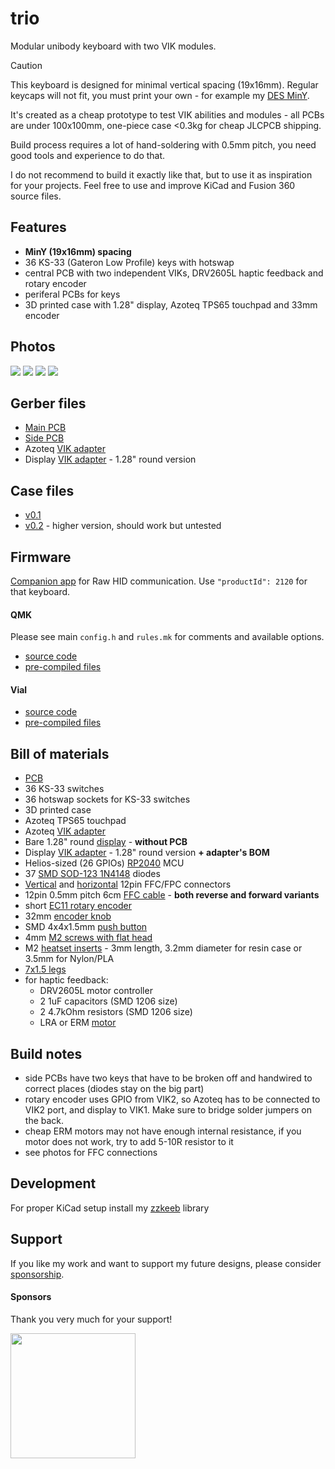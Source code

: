 # trio

Modular unibody keyboard with two VIK modules.

> [!CAUTION]
> This keyboard is designed for minimal vertical spacing (19x16mm). Regular keycaps will not fit, you must print your own - for example my [DES MinY](https://github.com/zzeneg/PseudoMakeMeKeyCapProfiles?tab=readme-ov-file#update-from-zzeneg).
>
> It's created as a cheap prototype to test VIK abilities and modules - all PCBs are under 100x100mm, one-piece case <0.3kg for cheap JLCPCB shipping.
>
> Build process requires a lot of hand-soldering with 0.5mm pitch, you need good tools and experience to do that.
>
> I do not recommend to build it exactly like that, but to use it as inspiration for your projects. Feel free to use and improve KiCad and Fusion 360 source files.

## Features

- **MinY (19x16mm) spacing**
- 36 KS-33 (Gateron Low Profile) keys with hotswap
- central PCB with two independent VIKs, DRV2605L haptic feedback and rotary encoder
- periferal PCBs for keys
- 3D printed case with 1.28" display, Azoteq TPS65 touchpad and 33mm encoder

## Photos

![](./images/1.jpg)
![](./images/2.jpg)
![](./images/3.jpg)
![](./images/4.jpg)

## Gerber files

- [Main PCB](./pcb/production/main.zip)
- [Side PCB](./pcb/production/side.zip)
- Azoteq [VIK adapter](https://github.com/sadekbaroudi/vik/tree/master/pcb/azoteq-tps)
- Display [VIK adapter](https://github.com/zzeneg/vik-display-adapter) - 1.28" round version

## Case files

- [v0.1](./case/main-0.1.stl)
- [v0.2](./case/main-0.1.stl) - higher version, should work but untested

## Firmware

[Companion app](https://github.com/zzeneg/qmk-hid-host) for Raw HID communication. Use `"productId": 2120` for that keyboard.

#### QMK

Please see main `config.h` and `rules.mk` for comments and available options.

- [source code](https://github.com/zzeneg/qmk_firmware/tree/feature/zzeneg/keyboards/trio)
- [pre-compiled files](https://github.com/zzeneg/qmk_firmware/releases/tag/zzeneg)

#### Vial

- [source code](https://github.com/zzeneg/vial-qmk/tree/feature/zzeneg/keyboards/trio)
- [pre-compiled files](https://github.com/zzeneg/vial-qmk/releases/tag/zzeneg)

## Bill of materials

- [PCB](./pcb/production/pcb.zip)
- 36 KS-33 switches
- 36 hotswap sockets for KS-33 switches
- 3D printed case
- Azoteq TPS65 touchpad
- Azoteq [VIK adapter](https://github.com/sadekbaroudi/vik/tree/master/pcb/azoteq-tps)
- Bare 1.28" round [display](https://www.aliexpress.com/item/1005006051175539.html) - **without PCB**
- Display [VIK adapter](https://github.com/zzeneg/vik-display-adapter) - 1.28" round version **+ adapter's BOM**
- Helios-sized (26 GPIOs) [RP2040](https://www.aliexpress.com/item/1005006130019224.html) MCU
- 37 [SMD SOD-123 1N4148](https://www.aliexpress.com/item/1005002882901030.html) diodes
- [Vertical](https://www.aliexpress.com/item/10000000737049.html) and [horizontal](https://www.aliexpress.com/item/4000106123266.html) 12pin FFC/FPC connectors
- 12pin 0.5mm pitch 6cm [FFC cable](https://www.aliexpress.com/item/1005002468369055.html) - **both reverse and forward variants**
- short [EC11 rotary encoder](https://www.aliexpress.com/item/1005002109267228.html)
- 32mm [encoder knob](https://www.aliexpress.com/item/32749414806.html)
- SMD 4x4x1.5mm [push button](https://www.aliexpress.com/item/32802382507.html)
- 4mm [M2 screws with flat head](https://www.aliexpress.com/item/4001248931159.html)
- M2 [heatset inserts](https://www.aliexpress.com/item/1005004624377733.html) - 3mm length, 3.2mm diameter for resin case or 3.5mm for Nylon/PLA
- [7x1.5 legs](https://www.aliexpress.com/item/1005002995402961.html)
- for haptic feedback:
  - DRV2605L motor controller
  - 2 1uF capacitors (SMD 1206 size)
  - 2 4.7kOhm resistors (SMD 1206 size)
  - LRA or ERM [motor](https://docs.qmk.fm/#/feature_haptic_feedback?id=known-supported-hardware)

## Build notes

- side PCBs have two keys that have to be broken off and handwired to correct places (diodes stay on the big part)
- rotary encoder uses GPIO from VIK2, so Azoteq has to be connected to VIK2 port, and display to VIK1. Make sure to bridge solder jumpers on the back.
- cheap ERM motors may not have enough internal resistance, if you motor does not work, try to add 5-10R resistor to it
- see photos for FFC connections

## Development

For proper KiCad setup install my [zzkeeb](https://github.com/zzeneg/zzkeeb/blob/main/README.md#installation) library

## Support

If you like my work and want to support my future designs, please consider [sponsorship](https://github.com/sponsors/zzeneg).

#### Sponsors

Thank you very much for your support!

<a href="https://shop.beekeeb.com" target="_blank"><img src="https://beekeeb.com/beekeeb-logo.png" align="left" width="200" ></a>
